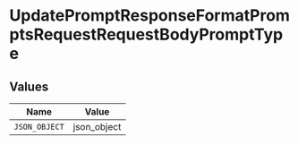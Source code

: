 # UpdatePromptResponseFormatPromptsRequestRequestBodyPromptType


## Values

| Name          | Value         |
| ------------- | ------------- |
| `JSON_OBJECT` | json_object   |